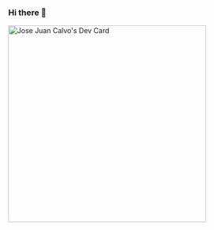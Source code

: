 ### Hi there 👋

<!--
**drjoju/drjoju** is a ✨ _special_ ✨ repository because its `README.md` (this file) appears on your GitHub profile.

Here are some ideas to get you started:

- 🔭 I’m currently working on ...
- 🌱 I’m currently learning ...
- 👯 I’m looking to collaborate on ...
- 🤔 I’m looking for help with ...
- 💬 Ask me about ...
- 📫 How to reach me: ...
- 😄 Pronouns: ...
- ⚡ Fun fact: ...
-->


<a href="https://app.daily.dev/drJoju"><img src="https://api.daily.dev/devcards/a363c63c2286428589a2e3311563869f.png?r=rsn" width="400" alt="Jose Juan Calvo's Dev Card"/></a>

